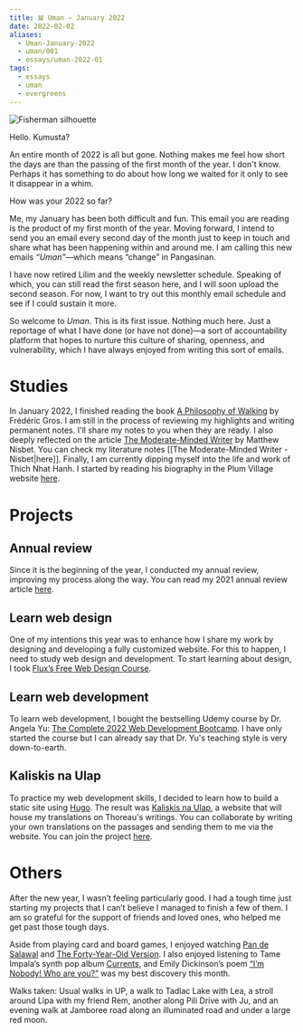 ```yaml
---
title: 𝌡 Uman — January 2022
date: 2022-02-02
aliases:
  - Uman-January-2022
  - uman/001
  - essays/uman-2022-01
tags:
  - essays
  - uman
  - evergreens
---
```

![Fisherman silhouette](fisherman-silhouette.jpg)

Hello. Kumusta?

An entire month of 2022 is all but gone. Nothing makes me feel how short the days are than the passing of the first month of the year. I don't know. Perhaps it has something to do about how long we waited for it only to see it disappear in a whim.

How was your 2022 so far?

Me, my January has been both difficult and fun. This email you are reading is the product of my first month of the year. Moving forward, I intend to send you an email every second day of the month just to keep in touch and share what has been happening within and around me. I am calling this new emails _“Uman”_—which means “change” in Pangasinan.

I have now retired Lilim and the weekly newsletter schedule. Speaking of which, you can still read the first season here, and I will soon upload the second season. For now, I want to try out this monthly email schedule and see if I could sustain it more.

So welcome to _Uman_. This is its first issue. Nothing much here. Just a reportage of what I have done (or have not done)—a sort of accountability platform that hopes to nurture this culture of sharing, openness, and vulnerability, which I have always enjoyed from writing this sort of emails.

# Studies

In January 2022, I finished reading the book [A Philosophy of Walking](https://www.goodreads.com/book/show/18339944-a-philosophy-of-walking) by Frédéric Gros. I am still in the process of reviewing my highlights and writing permanent notes. I'll share my notes to you when they are ready. I also deeply reflected on the article [The Moderate-Minded Writer](https://mattnisbet.substack.com/p/the-moderate-minded-writer) by Matthew Nisbet. You can check my literature notes [[The Moderate-Minded Writer - Nisbet|here]]. Finally, I am currently dipping myself into the life and work of Thich Nhat Hanh. I started by reading his biography in the Plum Village website [here](https://plumvillage.org/about/thich-nhat-hanh/thich-nhat-hanh-full-biography/).

# Projects

## Annual review

Since it is the beginning of the year, I conducted my annual review, improving my process along the way. You can read my 2021 annual review article [here](/2021-annual-review/).

## Learn web design

One of my intentions this year was to enhance how I share my work by designing and developing a fully customized website. For this to happen, I need to study web design and development. To start learning about design, I took [Flux’s Free Web Design Course](https://youtube.com/playlist?list=PLXC_gcsKLD6n7p6tHPBxsKjN5hA_quaPI).

## Learn web development

To learn web development, I bought the bestselling Udemy course by Dr. Angela Yu: [The Complete 2022 Web Development Bootcamp](https://www.udemy.com/course/the-complete-web-development-bootcamp/). I have only started the course but I can already say that Dr. Yu's teaching style is very down-to-earth.

## Kaliskis na Ulap

To practice my web development skills, I decided to learn how to build a static site using [Hugo](https://gohugo.io/). The result was [Kaliskis na Ulap](https://kaliskisnaulap.com/), a website that will house my translations on Thoreau's writings. You can collaborate by writing your own translations on the passages and sending them to me via the website. You can join the project [here](https://www.craft.do/s/LXnNJVva6enIph).

# Others

After the new year, I wasn’t feeling particularly good. I had a tough time just starting my projects that I can’t believe I managed to finish a few of them. I am so grateful for the support of friends and loved ones, who helped me get past those tough days.

Aside from playing card and board games, I enjoyed watching [Pan de Salawal](https://www.youtube.com/watch?v=2XNSWSK1ZuA) and [The Forty-Year-Old Version](https://www.youtube.com/watch?v=RRpGNnaDzeE). I also enjoyed listening to Tame Impala’s synth pop album [Currents](https://open.spotify.com/album/79dL7FLiJFOO0EoehUHQBv?si=Cy8p4TqPQ1O5Q4dBgn810Q), and Emily Dickinson’s poem [“I’m Nobody! Who are you?”](https://poets.org/poem/im-nobody-who-are-you-260) was my best discovery this month.

Walks taken: Usual walks in UP, a walk to Tadlac Lake with Lea, a stroll around Lipa with my friend Rem, another along Pili Drive with Ju, and an evening walk at Jamboree road along an illuminated road and under a large red moon.